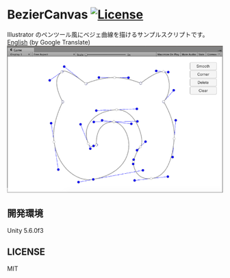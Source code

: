 # BezierCanvas [![License](https://img.shields.io/github/license/setchi/BezierCanvas.svg?style=flat-square)](LICENSE)

Illustrator のペンツール風にベジェ曲線を描けるサンプルスクリプトです。[English](https://translate.google.com/translate?sl=ja&tl=en&u=https://github.com/setchi/BezierCanvas) (by Google Translate)
![screenshot](screenshot.png)

## 開発環境
Unity 5.6.0f3

## LICENSE
MIT
